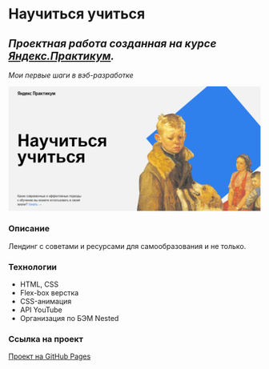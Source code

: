 # Научиться учиться #
## ***Проектная работа созданная на курсе [Яндекс.Практикум](https://practicum.yandex.ru/).***
*Мои первые шаги в вэб-разработке*

![image](https://raw.githubusercontent.com/ketrindan/how-to-learn/main/images/screen.png)

### **Описание**
Лендинг с советами и ресурсами для самообразования и не только.

### **Технологии**
* HTML, CSS
* Flex-box верстка
* CSS-анимация
* API YouTube
* Организация по БЭМ Nested

### **Ссылка на проект**
[Проект на GitHub Pages](https://ketrindan.github.io/how-to-learn/)



